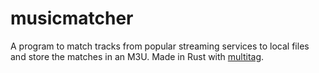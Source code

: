 # musicmatcher
A program to match tracks from popular streaming services to local files and store the matches in an M3U.
Made in Rust with [multitag](https://github.com/karx1/multitag).
